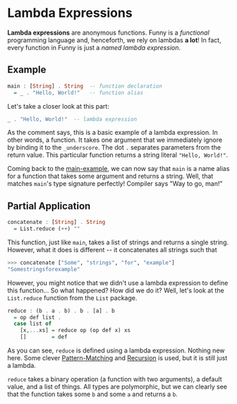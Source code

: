 # Lambda Expressions

**Lambda expressions** are anonymous functions. Funny is a _functional_
programming language and, henceforth, we rely on lambdas **a lot**! In fact,
every function in Funny is just a _named lambda expression_.

## <a name="main-example"></a> Example

```hs
main : [String] . String  -- function declaration
  = _ . "Hello, World!"   -- function alias
```

Let's take a closer look at this part:

```hs
_ . "Hello, World!"  -- lambda expression
```

As the comment says, this is a basic example of a lambda expression. In other
words, a function. It takes one argument that we immediately ignore by binding
it to the `_underscore`. The dot `.` separates parameters from the return value.
This particular function returns a string literal `"Hello, World!"`.

Coming back to the [main-example](#main-example), we can now say that `main` is
a name alias for a function that takes some argument and returns a string. Well,
that matches `main`'s type signature perfectly! Compiler says "Way to go, man!"

## Partial Application

```hs
concatenate : [String] . String
  = List.reduce (++) ""
```

This function, just like `main`, takes a list of strings and returns a single
string. However, what it does is different -- it concatenates all strings such
that

```hs
>>> concatenate ["Some", "strings", "for", "example"]
"Somestringsforexample"
```

However, you might notice that we didn't use a lambda expression to define this
function... So what happened? How did we do it? Well, let's look at the
`List.reduce` function from the `List` package.

```hs
reduce : (b . a . b) . b . [a] . b
  = op def list .
  case list of
    [x,...xs] = reduce op (op def x) xs
    []        = def
```

As you can see, `reduce` is defined using a lambda expression. Nothing new here.
Some clever [Pattern-Matching](Pattern-Matching.md) and
[Recursion](Recursion.md) is used, but it is still just a lambda.

`reduce` takes a binary operation (a function with two arguments), a default
value, and a list of things. All types are polymorphic, but we can clearly see
that the function takes some `b` and some `a` and returns a `b`.
